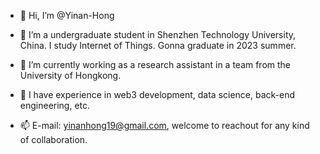 - 👋 Hi, I’m @Yinan-Hong
- 👀 I’m a undergraduate student in Shenzhen Technology University, China. I study Internet of Things. Gonna graduate in 2023 summer.

- 🌱 I’m currently working as a research assistant in a team from the University of Hongkong.
- 💞️ I have experience in web3 development, data science, back-end engineering, etc.
- 📫 E-mail: yinanhong19@gmail.com, welcome to reachout for any kind of collaboration.

<!---
Yinan-Hong/Yinan-Hong is a ✨ special ✨ repository because its `README.md` (this file) appears on your GitHub profile.
You can click the Preview link to take a look at your changes.
--->
